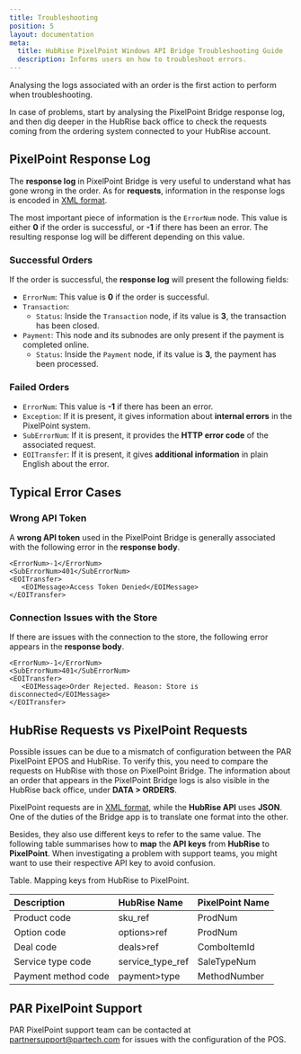 ```yaml
---
title: Troubleshooting
position: 5
layout: documentation
meta:
  title: HubRise PixelPoint Windows API Bridge Troubleshooting Guide
  description: Informs users on how to troubleshoot errors.
---
```


Analysing the logs associated with an order is the first action to perform when troubleshooting.

In case of problems, start by analysing the PixelPoint Bridge response log, and then dig deeper in the HubRise back office to check the requests coming from the ordering system connected to your HubRise account.

[comment]: # 'Ask John if they save XML responses. Otherwise, remove this section entirely'

## PixelPoint Response Log

The **response log** in PixelPoint Bridge is very useful to understand what has gone wrong in the order. As for **requests**, information in the response logs is encoded in [XML format](/apps/pixelpoint-windows/understanding-logs/#an-xml-primer).

The most important piece of information is the `ErrorNum` node. This value is either **0** if the order is successful, or **-1** if there has been an error. The resulting response log will be different depending on this value.

### Successful Orders

If the order is successful, the **response log** will present the following fields:

- `ErrorNum`: This value is **0** if the order is successful.
- `Transaction`:
  - `Status`: Inside the `Transaction` node, if its value is **3**, the transaction has been closed.
- `Payment`: This node and its subnodes are only present if the payment is completed online.
  - `Status`: Inside the `Payment` node, if its value is **3**, the payment has been processed.

### Failed Orders

- `ErrorNum`: This value is **-1** if there has been an error.
- `Exception`: If it is present, it gives information about **internal errors** in the PixelPoint system.
- `SubErrorNum`: If it is present, it provides the **HTTP error code** of the associated request.
- `EOITransfer`: If it is present, it gives **additional information** in plain English about the error.

## Typical Error Cases

### Wrong API Token

A **wrong API token** used in the PixelPoint Bridge is generally associated with the following error in the **response body**.

```
<ErrorNum>-1</ErrorNum>
<SubErrorNum>401</SubErrorNum>
<EOITransfer>
   <EOIMessage>Access Token Denied</EOIMessage>
</EOITransfer>

```

### Connection Issues with the Store

If there are issues with the connection to the store, the following error appears in the **response body**.

```
<ErrorNum>-1</ErrorNum>
<SubErrorNum>401</SubErrorNum>
<EOITransfer>
   <EOIMessage>Order Rejected. Reason: Store is disconnected</EOIMessage>
</EOITransfer>

```

## HubRise Requests vs PixelPoint Requests

Possible issues can be due to a mismatch of configuration between the PAR PixelPoint EPOS and HubRise. To verify this, you need to compare the requests on HubRise with those on PixelPoint Bridge. The information about an order that appears in the PixelPoint Bridge logs is also visible in the HubRise back office, under **DATA > ORDERS**.

PixelPoint requests are in [XML format](/apps/pixelpoint-windows/understanding-logs/#an-xml-primer), while the **HubRise API** uses **JSON**. One of the duties of the Bridge app is to translate one format into the other.

Besides, they also use different keys to refer to the same value. The following table summarises how to **map** the **API keys** from **HubRise** to **PixelPoint**. When investigating a problem with support teams, you might want to use their respective API key to avoid confusion.

Table. Mapping keys from HubRise to PixelPoint.

| Description         | HubRise Name     | PixelPoint Name |
| :------------------ | :--------------- | :-------------- |
| Product code        | sku_ref          | ProdNum         |
| Option code         | options>ref      | ProdNum         |
| Deal code           | deals>ref        | ComboItemId     |
| Service type code   | service_type_ref | SaleTypeNum     |
| Payment method code | payment>type     | MethodNumber    |

## PAR PixelPoint Support

PAR PixelPoint support team can be contacted at [partnersupport@partech.com](mailto:partnersupport@partech.com) for issues with the configuration of the POS.
